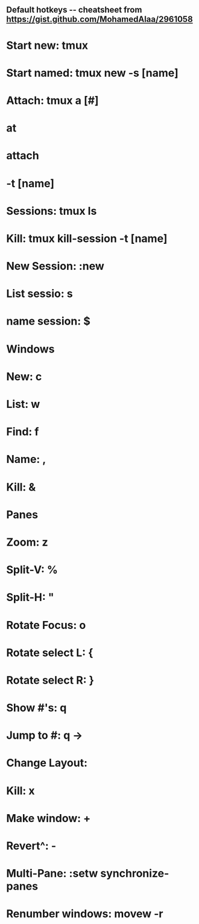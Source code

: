 ## Default hotkeys -- cheatsheet from https://gist.github.com/MohamedAlaa/2961058

# Start new:    tmux    
# Start named:  tmux new -s [name]
# Attach:       tmux a [#]
#                    at
#                    attach
#                           -t [name]
# Sessions:     tmux ls
#   Kill:       tmux kill-session -t [name]
#
# <prefix>
#   New Session:            :new<CR>
#   List sessio:            s
#   name session:           $

#   Windows
#       New:                c
#       List:               w
#       Find:               f
#       Name:               ,
#       Kill:               &

#   Panes
#       Zoom:               z
#       Split-V:            %
#       Split-H:            "
#       Rotate Focus:       o
#       Rotate select L:    {
#       Rotate select R:    }
#       Show #'s:           q
#           Jump to #:      q -> #
#       Change Layout:      <space>
#       Kill:               x
#       Make window:        +
#           Revert^:        -
#       Multi-Pane:         :setw synchronize-panes
#
#  Renumber windows: movew -r

